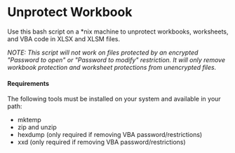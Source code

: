 # Unprotect Workbook

Use this bash script on a *nix machine to unprotect workbooks, worksheets, and VBA code in XLSX and XLSM files.

*NOTE: This script will not work on files protected by an encrypted "Password to open" or "Password to modify" restriction. It will only remove workbook protection and worksheet protections from unencrypted files.*

#### Requirements

The following tools must be installed on your system and available in your path:
* mktemp
* zip and unzip
* hexdump (only required if removing VBA password/restrictions)
* xxd (only required if removing VBA password/restrictions)
